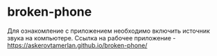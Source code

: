 # broken-phone

Для ознакомление с приложением необходимо включить источник звука на компьютере. 
Ссылка на рабочее приложение - https://askerovtamerlan.github.io/broken-phone/
